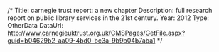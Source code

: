/*
Title: carnegie trust report: a new chapter
Description: full research report on public library services in the 21st century.
Year: 2012
Type: OtherData
DataUrl: http://www.carnegieuktrust.org.uk/CMSPages/GetFile.aspx?guid=b04629b2-aa09-4bd0-bc3a-9b9b04b7aba1
*/